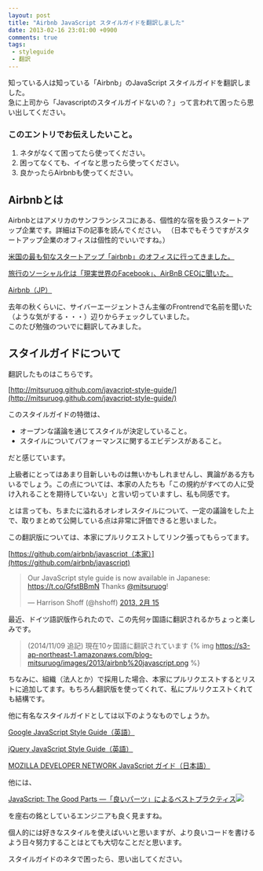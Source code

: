 ```yaml
---
layout: post
title: "Airbnb JavaScript スタイルガイドを翻訳しました"
date: 2013-02-16 23:01:00 +0900
comments: true
tags: 
 - styleguide
 - 翻訳
---
```


知っている人は知っている「Airbnb」のJavaScript スタイルガイドを翻訳しました。  
急に上司から「Javascriptのスタイルガイドないの？」って言われて困ったら思い出してください。

<!-- more -->

### このエントリでお伝えしたいこと。

1.  ネタがなくて困ってたら使ってください。
2.  困ってなくても、イイなと思ったら使ってください。
3.  良かったらAirbnbも使ってください。

## Airbnbとは

Airbnbとはアメリカのサンフランシスコにある、個性的な宿を扱うスタートアップ企業です。詳細は下の記事を読んでください。
（日本でもそうですがスタートアップ企業のオフィスは個性的でいいですね。）

[米国の最も旬なスタートアップ「airbnb」のオフィスに行ってきました。](http://blogos.com/article/39756/)

[旅行のソーシャル化は「現実世界のFacebook」、AirBnB CEOに聞いた。](http://www.atmarkit.co.jp/ait/articles/1211/30/news123.html)

[Airbnb（JP）](https://www.airbnb.jp/)

去年の秋くらいに、サイバーエージェントさん主催のFrontrendで名前を聞いた（ような気がする・・・）辺りからチェックしていました。  
このたび勉強のついでに翻訳してみました。

## スタイルガイドについて

翻訳したものはこちらです。

[http://mitsuruog.github.com/javacript-style-guide/](http://mitsuruog.github.com/javacript-style-guide/)

このスタイルガイドの特徴は、

*   オープンな議論を通じてスタイルが決定していること。
*   スタイルについてパフォーマンスに関するエビデンスがあること。

だと感じています。

上級者にとってはあまり目新しいものは無いかもしれませんし、異論がある方もいるでしょう。この点については、本家の人たちも「この規約がすべての人に受け入れることを期待していない」と言い切っていますし、私も同感です。

とは言っても、ちまたに溢れるオレオレスタイルについて、一定の議論をした上で、取りまとめて公開している点は非常に評価できると思いました。

この翻訳版については、本家にプルリクエストしてリンク張ってもらってます。

[https://github.com/airbnb/javascript（本家）](https://github.com/airbnb/javascript)

<blockquote class="twitter-tweet" lang="ja"><p>Our JavaScript style guide is now available in Japanese: <a href="https://t.co/GfstBBmN">https://t.co/GfstBBmN</a> Thanks <a href="https://twitter.com/mitsuruog">@mitsuruog</a>!</p>&mdash; Harrison Shoff (@hshoff) <a href="https://twitter.com/hshoff/status/302235152623484928">2013, 2月 15</a></blockquote>
<script async src="//platform.twitter.com/widgets.js" charset="utf-8"></script>

最近、ドイツ語訳版作られたので、この先何ヶ国語に翻訳されるかちょっと楽しみです。

> (2014/11/09 追記)
> 現在10ヶ国語に翻訳されています
> {% img https://s3-ap-northeast-1.amazonaws.com/blog-mitsuruog/images/2013/airbnb%20javascript.png %}

ちなみに、組織（法人とか）で採用した場合、本家にプルリクエストするとリストに追加してます。もちろん翻訳版を使ってくれて、私にプルリクエストくれても結構です。

他に有名なスタイルガイドとしては以下のようなものでしょうか。

[Google JavaScript Style Guide（英語）](http://google-styleguide.googlecode.com/svn/trunk/javascriptguide.xml)

[jQuery JavaScript Style Guide（英語）](http://contribute.jquery.org/style-guide/js/?rdfrom=http%3A%2F%2Fdocs.jquery.com%2Fmw%2Findex.php%3Ftitle%3DJQuery_Core_Style_Guidelines%26redirect%3Dno)

[MOZILLA DEVELOPER NETWORK JavaScript ガイド（日本語）](https://developer.mozilla.org/ja/docs/JavaScript/Guide)

他には、


[JavaScript: The Good Parts ―「良いパーツ」によるベストプラクティス](http://www.amazon.co.jp/gp/product/4873113911/ref=as_li_qf_sp_asin_tl?ie=UTF8&amp;camp=247&amp;creative=1211&amp;creativeASIN=4873113911&amp;linkCode=as2&amp;tag=mitsuruog-22)![](http://www.assoc-amazon.jp/e/ir?t=mitsuruog-22&amp;l=as2&amp;o=9&amp;a=4873113911)

を座右の銘としているエンジニアも良く見ますね。

個人的には好きなスタイルを使えばいいと思いますが、より良いコードを書けるよう日々努力することはとても大切なことだと思います。

スタイルガイドのネタで困ったら、思い出してください。
